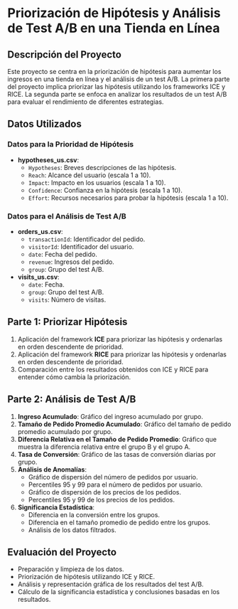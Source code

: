 # Priorización de Hipótesis y Análisis de Test A/B en una Tienda en Línea

## Descripción del Proyecto

Este proyecto se centra en la priorización de hipótesis para aumentar los ingresos en una tienda en línea y el análisis de un test A/B. La primera parte del proyecto implica priorizar las hipótesis utilizando los frameworks ICE y RICE. La segunda parte se enfoca en analizar los resultados de un test A/B para evaluar el rendimiento de diferentes estrategias.

## Datos Utilizados

### Datos para la Prioridad de Hipótesis
- **hypotheses_us.csv**: 
  - `Hypotheses`: Breves descripciones de las hipótesis.
  - `Reach`: Alcance del usuario (escala 1 a 10).
  - `Impact`: Impacto en los usuarios (escala 1 a 10).
  - `Confidence`: Confianza en la hipótesis (escala 1 a 10).
  - `Effort`: Recursos necesarios para probar la hipótesis (escala 1 a 10).

### Datos para el Análisis de Test A/B
- **orders_us.csv**:
  - `transactionId`: Identificador del pedido.
  - `visitorId`: Identificador del usuario.
  - `date`: Fecha del pedido.
  - `revenue`: Ingresos del pedido.
  - `group`: Grupo del test A/B.
- **visits_us.csv**:
  - `date`: Fecha.
  - `group`: Grupo del test A/B.
  - `visits`: Número de visitas.

## Parte 1: Priorizar Hipótesis

1. Aplicación del framework **ICE** para priorizar las hipótesis y ordenarlas en orden descendente de prioridad.
2. Aplicación del framework **RICE** para priorizar las hipótesis y ordenarlas en orden descendente de prioridad.
3. Comparación entre los resultados obtenidos con ICE y RICE para entender cómo cambia la priorización.

## Parte 2: Análisis de Test A/B

1. **Ingreso Acumulado**: Gráfico del ingreso acumulado por grupo.
2. **Tamaño de Pedido Promedio Acumulado**: Gráfico del tamaño de pedido promedio acumulado por grupo.
3. **Diferencia Relativa en el Tamaño de Pedido Promedio**: Gráfico que muestra la diferencia relativa entre el grupo B y el grupo A.
4. **Tasa de Conversión**: Gráfico de las tasas de conversión diarias por grupo.
5. **Análisis de Anomalías**:
   - Gráfico de dispersión del número de pedidos por usuario.
   - Percentiles 95 y 99 para el número de pedidos por usuario.
   - Gráfico de dispersión de los precios de los pedidos.
   - Percentiles 95 y 99 de los precios de los pedidos.
6. **Significancia Estadística**:
   - Diferencia en la conversión entre los grupos.
   - Diferencia en el tamaño promedio de pedido entre los grupos.
   - Análisis de los datos filtrados.

## Evaluación del Proyecto

- Preparación y limpieza de los datos.
- Priorización de hipótesis utilizando ICE y RICE.
- Análisis y representación gráfica de los resultados del test A/B.
- Cálculo de la significancia estadística y conclusiones basadas en los resultados.
